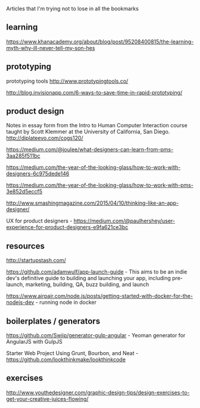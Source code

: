 Articles that I'm trying not to lose in all the bookmarks


## learning

https://www.khanacademy.org/about/blog/post/95208400815/the-learning-myth-why-ill-never-tell-my-son-hes


## prototyping

prototyping tools
http://www.prototypingtools.co/

http://blog.invisionapp.com/6-ways-to-save-time-in-rapid-prototyping/


## product design

Notes in essay form from the Intro to Human Computer Interaction course taught by Scott Klemmer at the University of California, San Diego.
http://diplateevo.com/cogs120/

https://medium.com/@joulee/what-designers-can-learn-from-pms-3aa285f511bc

https://medium.com/the-year-of-the-looking-glass/how-to-work-with-designers-6c975dede146

https://medium.com/the-year-of-the-looking-glass/how-to-work-with-pms-3e852d5eccf5

http://www.smashingmagazine.com/2015/04/10/thinking-like-an-app-designer/

UX for product designers - https://medium.com/@paulhershey/user-experience-for-product-designers-e9fa621ce3bc



## resources

http://startupstash.com/

https://github.com/adamwulf/app-launch-guide - This aims to be an indie dev's definitive guide to building and launching your app, including pre-launch, marketing, building, QA, buzz building, and launch

https://www.airpair.com/node.js/posts/getting-started-with-docker-for-the-nodejs-dev - running node in docker



## boilerplates / generators

https://github.com/Swiip/generator-gulp-angular - Yeoman generator for AngularJS with GulpJS

Starter Web Project Using Grunt, Bourbon, and Neat - https://github.com/lookthinkmake/lookthinkcode



## exercises

http://www.youthedesigner.com/graphic-design-tips/design-exercises-to-get-your-creative-juices-flowing/
